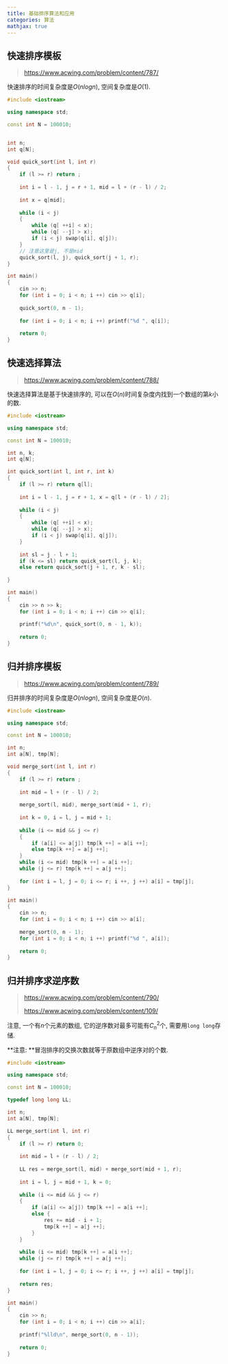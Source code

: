 ```yaml
---
title: 基础排序算法和应用
categories: 算法
mathjax: true
---
```




## 快速排序模板

> https://www.acwing.com/problem/content/787/

快速排序的时间复杂度是$O(nlogn)$, 空间复杂度是$O(1)$.

```cpp
#include <iostream>

using namespace std;

const int N = 100010;


int n;
int q[N];

void quick_sort(int l, int r)
{
    if (l >= r) return ;
    
    int i = l - 1, j = r + 1, mid = l + (r - l) / 2;
    
    int x = q[mid];
    
    while (i < j)
    {
        while (q[ ++i] < x);
        while (q[ --j] > x);
        if (i < j) swap(q[i], q[j]);
    }
    // 注意这里是j, 不是mid
    quick_sort(l, j), quick_sort(j + 1, r);
}

int main()
{
    cin >> n;
    for (int i = 0; i < n; i ++) cin >> q[i];
    
    quick_sort(0, n - 1);
    
    for (int i = 0; i < n; i ++) printf("%d ", q[i]);
    
    return 0;
}
```



## 快速选择算法

> https://www.acwing.com/problem/content/788/

快速选择算法是基于快速排序的, 可以在$O(n)$时间复杂度内找到一个数组的第$k$小的数.

```cpp
#include <iostream>

using namespace std;

const int N = 100010;

int n, k;
int q[N];

int quick_sort(int l, int r, int k)
{
    if (l >= r) return q[l];
    
    int i = l - 1, j = r + 1, x = q[l + (r - l) / 2];
    
    while (i < j)
    {
        while (q[ ++i] < x);
        while (q[ --j] > x);
        if (i < j) swap(q[i], q[j]);
    }
    
    int sl = j - l + 1;
    if (k <= sl) return quick_sort(l, j, k);
    else return quick_sort(j + 1, r, k - sl);
    
}

int main()
{
    cin >> n >> k;
    for (int i = 0; i < n; i ++) cin >> q[i];
    
    printf("%d\n", quick_sort(0, n - 1, k));
    
    return 0;
}
```



## 归并排序模板

> https://www.acwing.com/problem/content/789/

归并排序的时间复杂度是$O(nlogn)$, 空间复杂度是$O(n)$.

```cpp
#include <iostream>

using namespace std;

const int N = 100010;

int n;
int a[N], tmp[N];

void merge_sort(int l, int r)
{
    if (l >= r) return ;
    
    int mid = l + (r - l) / 2;
    
    merge_sort(l, mid), merge_sort(mid + 1, r);
    
    int k = 0, i = l, j = mid + 1;
    
    while (i <= mid && j <= r)
    {
        if (a[i] <= a[j]) tmp[k ++] = a[i ++];
        else tmp[k ++] = a[j ++];
    }
    while (i <= mid) tmp[k ++] = a[i ++];
    while (j <= r) tmp[k ++] = a[j ++];
    
    for (int i = l, j = 0; i <= r; i ++, j ++) a[i] = tmp[j];
}

int main()
{
    cin >> n;
    for (int i = 0; i < n; i ++) cin >> a[i];
    
    merge_sort(0, n - 1);
    for (int i = 0; i < n; i ++) printf("%d ", a[i]);
    
    return 0;
}
```



## 归并排序求逆序数

> https://www.acwing.com/problem/content/790/
>
> https://www.acwing.com/problem/content/109/

注意, 一个有$n$个元素的数组, 它的逆序数对最多可能有$C_n^{2}$个, 需要用`long long`存储.

**注意: **冒泡排序的交换次数就等于原数组中逆序对的个数.

```cpp
#include <iostream>

using namespace std;

const int N = 100010;

typedef long long LL;

int n;
int a[N], tmp[N];

LL merge_sort(int l, int r)
{
    if (l >= r) return 0;
    
    int mid = l + (r - l) / 2;
    
    LL res = merge_sort(l, mid) + merge_sort(mid + 1, r);
    
    int i = l, j = mid + 1, k = 0;
    
    while (i <= mid && j <= r)
    {
        if (a[i] <= a[j]) tmp[k ++] = a[i ++];
        else {
            res += mid - i + 1;
            tmp[k ++] = a[j ++];
        }
    }
    
    while (i <= mid) tmp[k ++] = a[i ++];
    while (j <= r) tmp[k ++] = a[j ++];
    
    for (int i = l, j = 0; i <= r; i ++, j ++) a[i] = tmp[j];
    
    return res;
}

int main()
{
    cin >> n;
    for (int i = 0; i < n; i ++) cin >> a[i];
    
    printf("%lld\n", merge_sort(0, n - 1));
    
    return 0;
}
```



